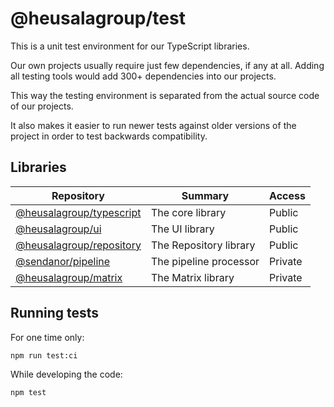 # @heusalagroup/test

This is a unit test environment for our TypeScript libraries.

Our own projects usually require just few dependencies, if any at all. Adding all testing tools would add 300+ 
dependencies into our projects. 

This way the testing environment is separated from the actual source code of our projects. 

It also makes it easier to run newer tests against older versions of the project in order to test backwards 
compatibility.

## Libraries

| Repository                                                      | Summary                  | Access  |
| --------------------------------------------------------------- | ------------------------ | ------- |
| [@heusalagroup/typescript](https://github.com/heusalagroup/typescript)  | The core library         | Public  |
| [@heusalagroup/ui](https://github.com/heusalagroup/ui)                  | The UI library           | Public  |
| [@heusalagroup/repository](https://github.com/heusalagroup/repository)  | The Repository library   | Public  |
| [@sendanor/pipeline](https://github.com/sendanor/pipeline)      | The pipeline processor   | Private |
| [@heusalagroup/matrix](https://github.com/heusalagroup/matrix)          | The Matrix library       | Private |

## Running tests

For one time only:

```
npm run test:ci
```

While developing the code:

```
npm test
```

